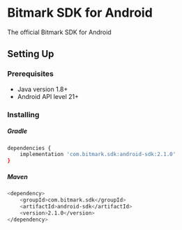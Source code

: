 # Bitmark SDK for Android
The official Bitmark SDK for Android

## Setting Up

### Prerequisites

- Java version 1.8+
- Android API level 21+

### Installing

##### Gradle
```sh
dependencies {
    implementation 'com.bitmark.sdk:android-sdk:2.1.0'
}
```

##### Maven
```sh
<dependency>
    <groupId>com.bitmark.sdk</groupId>
    <artifactId>android-sdk</artifactId>
    <version>2.1.0</version>
</dependency>
```


